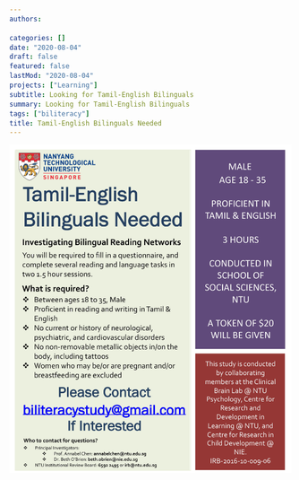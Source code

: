 ```yaml
---
authors:

categories: []
date: "2020-08-04"
draft: false
featured: false
lastMod: "2020-08-04"
projects: ["Learning"]
subtitle: Looking for Tamil-English Bilinguals
summary: Looking for Tamil-English Bilinguals
tags: ["biliteracy"]
title: Tamil-English Bilinguals Needed
---
```




![png](./TE-biliteracy-poster.jpg)
